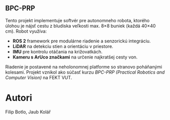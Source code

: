 ## BPC-PRP

Tento projekt implementuje softvér pre autonomneho robota, ktorého úlohou je nájsť cestu z bludiska veľkosti max. 8×8 buniek (každá 40×40 cm). Robot využíva:

- **ROS 2** framework pre modulárne riadenie a senzorickú integráciu.
- **LiDAR** na detekciu stien a orientáciu v priestore.
- **IMU** pre kontrolu otáčania na križovatkách.
- **Kameru s ArUco značkami** na určenie najkratšej cesty von.

Riadenie je postavené na neholonomnej platforme so stranovo poháňanými kolesami. Projekt vznikol ako súčasť kurzu *BPC-PRP (Practical Robotics and Computer Vision)* na FEKT VUT.

# Autori 
Filip Botlo, Jaub Kolář 

